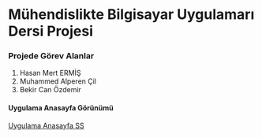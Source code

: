 # Mühendislikte Bilgisayar Uygulamarı Dersi Projesi

### Projede Görev Alanlar

1. Hasan Mert ERMİŞ
2. Muhammed Alperen Çil
3. Bekir Can Özdemir

#### Uygulama Anasayfa Görünümü
[Uygulama Anasayfa SS](https://github.com/Hasanmert32/insaatuygulama/blob/master/resimler/anasayfa.png)
